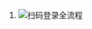 

1. ![扫码登录全流程](https://user-gold-cdn.xitu.io/2020/4/1/171333eac05db6cb?imageView2/0/w/1280/h/960/format/webp/ignore-error/1)